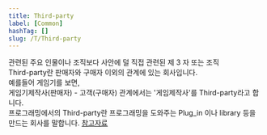 ```yaml
---
title: Third-party
label: [Common]
hashTag: []
slug: /T/Third-party
---
```

<p>관련된 주요 인물이나 조직보다 사안에 덜 직접 관련된 제 3 자 또는 조직<br />
Third-party란 판매자와 구매자 이외의 관계에 있는 회사입니다.<br />
예를들어 게임기를 보면,<br />
게임기제작사(판매자) - 고객(구매자) 관계에서는 '게임제작사'를 Third-party라고 합니다.<br />
프로그래밍에서의 Third-party란 프로그래밍을 도와주는 Plug_in 이나 library 등을 만드는 회사를 말합니다. <a href="https://dictionary.cambridge.org/ko/%EC%82%AC%EC%A0%84/%EC%98%81%EC%96%B4/third-party">참고자료</a></p>
